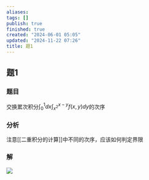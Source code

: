```yaml
---
aliases: 
tags: []
publish: true
finished: true
created: "2024-06-01 05:05"
updated: "2024-11-22 07:26"
title: 题1
---
```

## 题1 
### 题目
交换累次积分$\int_0^1dx\int_{x^{2}}^{x-y}f(x,y)dy$的次序
### 分析
注意[[二重积分的计算]]中不同的次序，应该如何判定界限 
### 解
![](https://img.hwenyi.live/202405142011094.webp)
